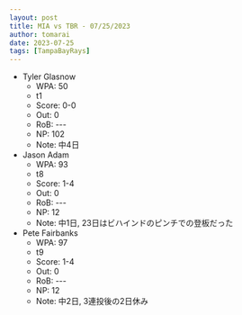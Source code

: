 ```yaml
---
layout: post
title: MIA vs TBR - 07/25/2023
author: tomarai
date: 2023-07-25
tags: [TampaBayRays]
---
```


* Tyler Glasnow
	- WPA: 50
	- t1
	- Score: 0-0
	- Out: 0
	- RoB: ---
	- NP: 102
	- Note: 中4日
* Jason Adam
	- WPA: 93
	- t8
	- Score: 1-4
	- Out: 0
	- RoB: ---
	- NP: 12
	- Note: 中1日, 23日はビハインドのピンチでの登板だった
* Pete Fairbanks
	- WPA: 97
	- t9
	- Score: 1-4
	- Out: 0
	- RoB: ---
	- NP: 12
	- Note: 中2日, 3連投後の2日休み

